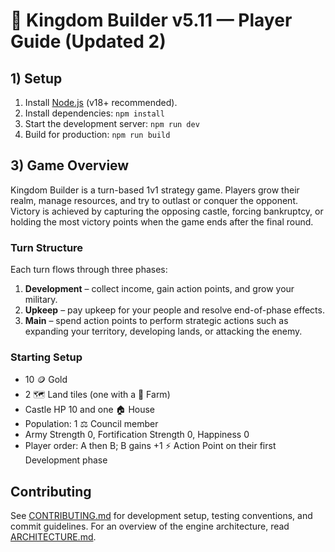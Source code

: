 # 👑 Kingdom Builder v5.11 — Player Guide (Updated 2)

## 1) Setup

1. Install [Node.js](https://nodejs.org/) (v18+ recommended).
2. Install dependencies: `npm install`
3. Start the development server: `npm run dev`
4. Build for production: `npm run build`

## 3) Game Overview

Kingdom Builder is a turn-based 1v1 strategy game. Players grow their realm, manage resources, and try to outlast or conquer the opponent. Victory is achieved by capturing the opposing castle, forcing bankruptcy, or holding the most victory points when the game ends after the final round.

### Turn Structure

Each turn flows through three phases:

1. **Development** – collect income, gain action points, and grow your military.
2. **Upkeep** – pay upkeep for your people and resolve end-of-phase effects.
3. **Main** – spend action points to perform strategic actions such as expanding your territory, developing lands, or attacking the enemy.

### Starting Setup

- 10 🪙 Gold
- 2 🗺️ Land tiles (one with a 🌾 Farm)
- Castle HP 10 and one 🏠 House
- Population: 1 ⚖️ Council member
- Army Strength 0, Fortification Strength 0, Happiness 0
- Player order: A then B; B gains +1 ⚡️ Action Point on their first Development phase

## Contributing

See [CONTRIBUTING.md](CONTRIBUTING.md) for development setup, testing conventions,
and commit guidelines. For an overview of the engine architecture, read
[ARCHITECTURE.md](docs/ARCHITECTURE.md).
